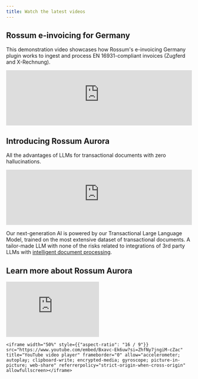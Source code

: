 ```yaml
---
title: Watch the latest videos
---
```


## Rossum e-invoicing for Germany

This demonstration video showcases how Rossum's e-invoicing Germany plugin works to ingest and process EN 16931-compliant invoices (Zugferd and X-Rechnung).

<p>
    <iframe width="100%" style={{"aspect-ratio": "16 / 9"}} src="https://www.youtube-nocookie.com/embed/hcrOeUMWm58?si=jlFeZ_Rbp3ude4hL" title="YouTube video player" frameborder="0" allow="accelerometer; autoplay; clipboard-write; encrypted-media; gyroscope; picture-in-picture; web-share" referrerpolicy="strict-origin-when-cross-origin" allowfullscreen></iframe>
</p>

## Introducing Rossum Aurora

All the advantages of LLMs for transactional documents with zero hallucinations.

<p>
    <iframe width="100%" style={{"aspect-ratio": "16 / 9"}} src="https://www.youtube-nocookie.com/embed/z8Tm62IMvas?si=P_lrWze62-tO6nxu" title="YouTube video player" frameborder="0" allow="accelerometer; autoplay; clipboard-write; encrypted-media; gyroscope; picture-in-picture; web-share" referrerpolicy="strict-origin-when-cross-origin" allowfullscreen></iframe>
</p>

Our next-generation AI is powered by our Transactional Large Language Model, trained on the most extensive dataset of transactional documents. A tailor-made LLM with none of the risks related to integrations of 3rd party LLMs with [intelligent document processing](https://rossum.ai/intelligent-document-processing/).

## Learn more about Rossum Aurora

<div style={{"display": "flex", "width": "100%", "gap": "10px"}}>
    <iframe width="50%" style={{"aspect-ratio": "16 / 9"}} src="https://www.youtube.com/embed/AtQmXZdATDs?si=OJD2-1t7UnYdAxbg" title="YouTube video player" frameborder="0" allow="accelerometer; autoplay; clipboard-write; encrypted-media; gyroscope; picture-in-picture; web-share" referrerpolicy="strict-origin-when-cross-origin" allowfullscreen></iframe>

    <iframe width="50%" style={{"aspect-ratio": "16 / 9"}} src="https://www.youtube.com/embed/Bxavc-Ek6uw?si=ZhfNy7jngiM-cZac" title="YouTube video player" frameborder="0" allow="accelerometer; autoplay; clipboard-write; encrypted-media; gyroscope; picture-in-picture; web-share" referrerpolicy="strict-origin-when-cross-origin" allowfullscreen></iframe>
</div>
